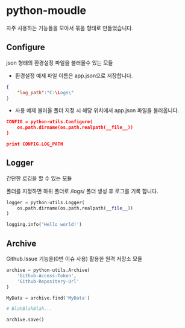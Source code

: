 # python-moudle
자주 사용하는 기능들을 모아서 묶음 형태로 만들었습니다.

## Configure
json 형태의 환경설정 파일을 불러올수 있는 모듈

- 환경설정 예제
파일 이름은 app.json으로 저장합니다.
```json
{
    "log_path":"C:\Logs\"
}
```

-  사용 예제
불러올 폴더 지정 시 해당 위치에서 app.json 파일을 불러옵니다.
```json
CONFIG = python-utils.Configure(
    os.path.dirname(os.path.realpath(__file__))
)

print CONFIG.LOG_PATH
```

## Logger
간단한 로깅을 할 수 있는 모듈

폴더를 지정하면 하위 폴더로 /logs/ 폴더 생성 후 로그를 기록 합니다.
```python
logger = python-utils.Logger(
    os.path.dirname(os.path.realpath(__file__))
)

logging.info('Hello world!')
```

## Archive
Github.Issue 기능을(0번 이슈 사용) 활용한 원격 저장소 모듈

```python
archive = python-utils.Archive(
    'Github-Access-Token',
    'Github-Repositery-Url'
)

MyData = archive.find('MyData')

# BlahBlahBlah...

archive.save()
```